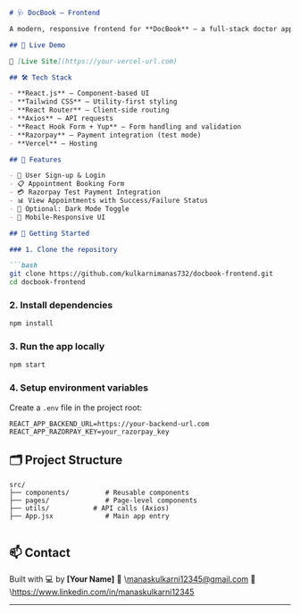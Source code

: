 

````markdown
# 🩺 DocBook – Frontend

A modern, responsive frontend for **DocBook** – a full-stack doctor appointment booking app with integrated Razorpay payments.

## 🚀 Live Demo

🔗 [Live Site](https://your-vercel-url.com)

## 🛠️ Tech Stack

- **React.js** – Component-based UI
- **Tailwind CSS** – Utility-first styling
- **React Router** – Client-side routing
- **Axios** – API requests
- **React Hook Form + Yup** – Form handling and validation
- **Razorpay** – Payment integration (test mode)
- **Vercel** – Hosting

## 🔑 Features

- 🔐 User Sign-up & Login
- 📋 Appointment Booking Form
- 💳 Razorpay Test Payment Integration
- 📊 View Appointments with Success/Failure Status
- 🌙 Optional: Dark Mode Toggle
- 📱 Mobile-Responsive UI

## 🔧 Getting Started

### 1. Clone the repository

```bash
git clone https://github.com/kulkarnimanas732/docbook-frontend.git
cd docbook-frontend
````

### 2. Install dependencies

```bash
npm install
```

### 3. Run the app locally

```bash
npm start
```

### 4. Setup environment variables

Create a `.env` file in the project root:

```env
REACT_APP_BACKEND_URL=https://your-backend-url.com
REACT_APP_RAZORPAY_KEY=your_razorpay_key
```

## 🗂️ Project Structure

```
src/
├── components/         # Reusable components
├── pages/              # Page-level components
├── utils/           # API calls (Axios)
├── App.jsx             # Main app entry
           
```


## 📫 Contact

Built with 💻 by **\[Your Name]**
📧 \manaskulkarni12345@gmail.com
🔗 \https://www.linkedin.com/in/manaskulkarni12345

---

```
```
